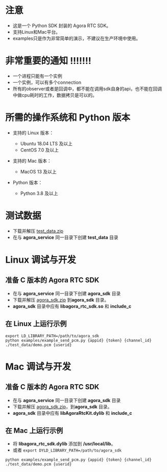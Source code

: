 # 注意
- 这是一个 Python SDK 封装的 Agora RTC SDK。
- 支持Linux和Mac平台。
- examples只是作为非常简单的演示，不建议在生产环境中使用。

# 非常重要的通知 !!!!!!!
- 一个进程只能有一个实例
- 一个实例，可以有多个connection
- 所有的observer或者是回调中，都不能在调用sdk自身的api，也不能在回调中做cpu耗时的工作，数据拷贝是可以的。

# 所需的操作系统和 Python 版本
- 支持的 Linux 版本：
  - Ubuntu 18.04 LTS 及以上
  - CentOS 7.0 及以上
  
- 支持的 Mac 版本：
  - MacOS 13 及以上

- Python 版本：
  - Python 3.8 及以上

# 测试数据
- 下载并解压 [test_data.zip](https://share.weiyun.com/4x3Um6b8)
- 在与 **agora_service** 同一目录下创建 **test_data** 目录

# Linux 调试与开发
## 准备 C 版本的 Agora RTC SDK
- 在与 **agora_service** 同一目录下创建 **agora_sdk** 目录
- 下载并解压 [agora_sdk.zip](https://download.agora.io/sdk/release/agora_rtc_sdk_linux_20240814_320567.zip) 到**agora_sdk** 目录。
- **agora_sdk** 目录中应有 **libagora_rtc_sdk.so** 和 **include_c**

## 在 Linux 上运行示例
```
export LD_LIBRARY_PATH=/path/to/agora_sdk
python examples/example_send_pcm.py {appid} {token} {channel_id} ./test_data/demo.pcm {userid}
```


# Mac 调试与开发
## 准备 C 版本的 Agora RTC SDK
- 在与 **agora_service** 同一目录下创建 **agora_sdk** 目录
- 下载并解压 [agora_sdk.zip](https://download.agora.io/sdk/release/agora_rtc_sdk_mac_20240814_320567.zip)，到**agora_sdk** 目录。
- **agora_sdk** 目录中应有 **libAgoraRtcKit.dylib** 和 **include_c**

## 在 Mac 上运行示例
- 将 **libagora_rtc_sdk.dylib** 添加到 **/usr/local/lib**。
- 或者 `export DYLD_LIBRARY_PATH=/path/to/agora_sdk`

```
python examples/example_send_pcm.py {appid} {token} {channel_id} ./test_data/demo.pcm {userid}
```

